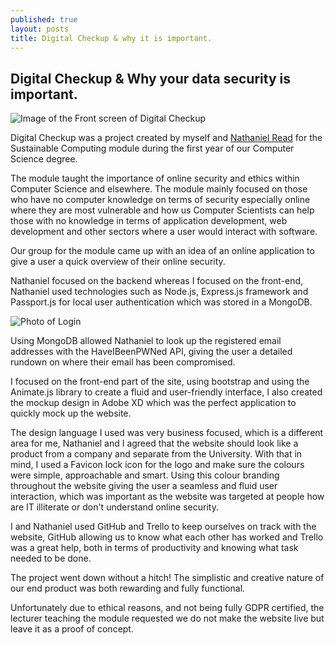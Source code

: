 ```yaml
---
published: true
layout: posts
title: Digital Checkup & why it is important.
---
```


## Digital Checkup & Why your data security is important.

![Image of the Front screen of Digital Checkup]({{site.baseurl}}/_posts/digitalCheckup.png)

Digital Checkup was a project created by myself and [Nathaniel Read](https://na.thaniel.uk/) for the Sustainable Computing module during the first year of our Computer Science degree. 

The module taught the importance of online security and ethics within Computer Science and elsewhere. The module mainly focused on those who have no computer knowledge on terms of security especially online where they are most vulnerable and how us Computer Scientists can help those with no knowledge in terms of application development, web development and other sectors where a user would interact with software.

Our group for the module came up with an idea of an online application to give a user a quick overview of their online security. 

Nathaniel focused on the backend whereas I focused on the front-end, Nathaniel used technologies such as Node.js, Express.js framework and Passport.js for local user authentication which was stored in a MongoDB. 

![Photo of Login]({{site.baseurl}}/_posts/DigitalCheckupLogin.png)


Using MongoDB allowed Nathaniel to look up the registered email addresses with the HaveIBeenPWNed API, giving the user a detailed rundown on where their email has been compromised.

I focused on the front-end part of the site, using bootstrap and using the Animate.js library to create a fluid and user-friendly interface, I also created the mockup design in Adobe XD which was the perfect application to quickly mock up the website. 

The design language I used was very business focused, which is a different area for me, Nathaniel and I agreed that the website should look like a product from a company and separate from the University. With that in mind, I used a Favicon lock icon for the logo and make sure the colours were simple, approachable and smart. Using this colour branding throughout the website giving the user a seamless and fluid user interaction, which was important as the website was targeted at people how are IT illiterate or don't understand online security. 

I and Nathaniel used GitHub and Trello to keep ourselves on track with the website, GitHub allowing us to know what each other has worked and Trello was a great help, both in terms of productivity and knowing what task needed to be done. 

The project went down without a hitch! The simplistic and creative nature of our end product was both rewarding and fully functional. 

Unfortunately due to ethical reasons, and not being fully GDPR certified, the lecturer teaching the module requested we do not make the website live but leave it as a proof of concept.


